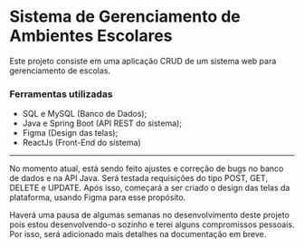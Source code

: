 # Sistema de Gerenciamento de Ambientes Escolares

Este projeto consiste em uma aplicação CRUD de um sistema web para gerenciamento de escolas.

### Ferramentas utilizadas

- SQL e MySQL (Banco de Dados);
- Java e Spring Boot (API REST do sistema);
- Figma (Design das telas);
- ReactJs (Front-End do sistema)

<hr>

No momento atual, está sendo feito ajustes e correção de bugs no banco de dados e na API Java. Será testada requisições do tipo POST, GET, DELETE e UPDATE. Após isso, começará a ser criado o design das telas da plataforma, usando Figma para esse propósito.

Haverá uma pausa de algumas semanas no desenvolvimento deste projeto pois estou desenvolvendo-o sozinho e terei alguns compromissos pessoais. Por isso, será adicionado mais detalhes na documentação em breve.